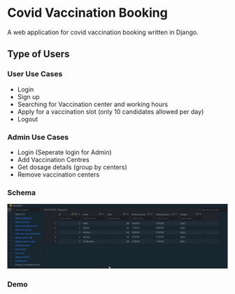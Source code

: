 # Covid Vaccination Booking

A web application for covid vaccination booking written in Django.

## Type of Users

### User Use Cases

- Login
- Sign up
- Searching for Vaccination center and working hours
- Apply for a vaccination slot (only 10 candidates allowed per day)
- Logout

### Admin Use Cases

- Login (Seperate login for Admin)
- Add Vaccination Centres
- Get dosage details (group by centers)
- Remove vaccination centers

### Schema

![dbschema](/dbschema.png)

### Demo

